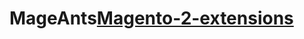 <h1>MageAnts<a href="https://www.mageants.com/magento-2-extensions.html">Magento-2-extensions</a></h1>
